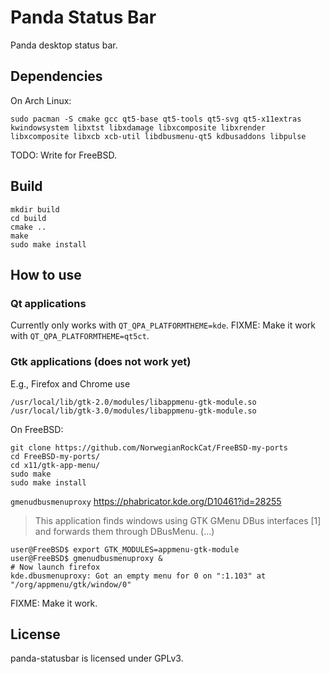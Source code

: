 # Panda Status Bar

Panda desktop status bar.

## Dependencies

On Arch Linux:

`sudo pacman -S cmake gcc qt5-base qt5-tools qt5-svg qt5-x11extras kwindowsystem libxtst libxdamage libxcomposite libxrender libxcomposite libxcb xcb-util libdbusmenu-qt5 kdbusaddons libpulse`

TODO: Write for FreeBSD.

## Build

```
mkdir build
cd build
cmake ..
make
sudo make install
```
## How to use

### Qt applications

Currently only works with `QT_QPA_PLATFORMTHEME=kde`. FIXME: Make it work with `QT_QPA_PLATFORMTHEME=qt5ct`.

### Gtk applications (does not work yet)

E.g., Firefox and Chrome use

```
/usr/local/lib/gtk-2.0/modules/libappmenu-gtk-module.so
/usr/local/lib/gtk-3.0/modules/libappmenu-gtk-module.so
```

On FreeBSD:

```
git clone https://github.com/NorwegianRockCat/FreeBSD-my-ports
cd FreeBSD-my-ports/
cd x11/gtk-app-menu/
sudo make
sudo make install
```

`gmenudbusmenuproxy` https://phabricator.kde.org/D10461?id=28255

> This application finds windows using GTK GMenu DBus interfaces [1] and forwards them through DBusMenu. (...) 

```
user@FreeBSD$ export GTK_MODULES=appmenu-gtk-module
user@FreeBSD$ gmenudbusmenuproxy &
# Now launch firefox
kde.dbusmenuproxy: Got an empty menu for 0 on ":1.103" at "/org/appmenu/gtk/window/0"
```

FIXME: Make it work.

## License

panda-statusbar is licensed under GPLv3.
